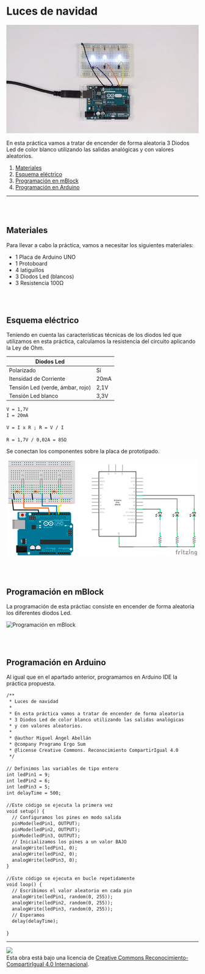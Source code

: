 # Luces de navidad

![Animación](practica.gif)

En esta práctica vamos a tratar de encender de forma aleatoria 3 Diodos Led de color blanco utilizando las salidas analógicas y con valores aleatorios.

1.	[Materiales](#materiales)
2.	[Esquema eléctrico](#esquema-eléctrico)
3.	[Programación en mBlock](#programación-en-mblock)
4.	[Programación en Arduino](#programación-en-arduino)



---


<br><br>


## Materiales

Para llevar a cabo la práctica, vamos a necesitar los siguientes materiales:
- 1 Placa de Arduino UNO
- 1 Protoboard
- 4 latiguillos
- 3 Diodos Led (blancos)
- 3 Resistencia 100Ω


<br><br>


## Esquema eléctrico

Teniendo en cuenta las características técnicas de los diodos led que utilizamos en esta práctica, calculamos la resistencia del circuito aplicando la Ley de Ohm.

| Diodos Led                       |        |
| -------------------------------- | ------ |
| Polarizado                       | Sí     |
| Itensidad de Corriente           | 20mA   |
| Tensión Led (verde, ámbar, rojo) | 2,1V   |
| Tensión Led blanco               | 3,3V   |

```
V = 1,7V
I = 20mA

V = I x R ; R = V / I

R = 1,7V / 0,02A = 85Ω 
```

Se conectan los componentes sobre la placa de prototipado.

![Esquema eléctrico](fritzing.png)


<br><br>


## Programación en mBlock

La programación de esta práctiac consiste en encender de forma aleatoria los diferentes diodos Led.

![Programación en mBlock](Programación-mBlock.png)


<br><br>


## Programación en Arduino

Al igual que en el apartado anterior, programamos en Arduino IDE la práctica propuesta.

```
/**
 * Luces de navidad
 * 
 * En esta práctica vamos a tratar de encender de forma aleatoria
 * 3 Diodos Led de color blanco utilizando las salidas analógicas
 * y con valores aleatorios.
 * 
 * @author Miguel Ángel Abellán
 * @company Programo Ergo Sum
 * @license Creative Commons. Reconocimiento CompartirIgual 4.0
 */

// Definimos las variables de tipo entero
int ledPin1 = 9;
int ledPin2 = 6;
int ledPin3 = 5;
int delayTime = 500;

//Este código se ejecuta la primera vez
void setup() {
  // Configuramos los pines en modo salida
  pinMode(ledPin1, OUTPUT);
  pinMode(ledPin2, OUTPUT);
  pinMode(ledPin3, OUTPUT);
  // Inicializamos los pines a un valor BAJO
  analogWrite(ledPin1, 0);
  analogWrite(ledPin2, 0);
  analogWrite(ledPin3, 0);
}

//Este código se ejecuta en bucle repetidamente
void loop() {
  // Escribimos el valor aleatorio en cada pin
  analogWrite(ledPin1, random(0, 255));
  analogWrite(ledPin2, random(0, 255));
  analogWrite(ledPin3, random(0, 255));
  // Esperamos
  delay(delayTime);

}
```



---



<img src="http://i.creativecommons.org/l/by-sa/4.0/88x31.png" /><br>
Esta obra está bajo una licencia de [Creative Commons Reconocimiento-CompartirIgual 4.0 Internacional](https://creativecommons.org/licenses/by-sa/4.0/deed.es_ES).
